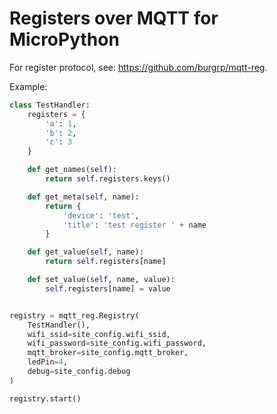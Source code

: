 # Registers over MQTT for MicroPython

For register protocol, see: https://github.com/burgrp/mqtt-reg.

Example:
```python
class TestHandler:
    registers = {
        'a': 1,
        'b': 2,
        'c': 3
    }

    def get_names(self):
        return self.registers.keys()

    def get_meta(self, name):
        return {
            'device': 'test',
            'title': 'test register ' + name
        }

    def get_value(self, name):
        return self.registers[name]

    def set_value(self, name, value):
        self.registers[name] = value


registry = mqtt_reg.Registry(
    TestHandler(),
    wifi_ssid=site_config.wifi_ssid,
    wifi_password=site_config.wifi_password,
    mqtt_broker=site_config.mqtt_broker,
    ledPin=4,
    debug=site_config.debug
)

registry.start()

```
